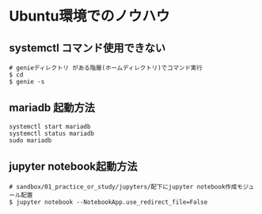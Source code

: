 # Ubuntu環境でのノウハウ

## systemctl コマンド使用できない
```
# genieディレクトリ がある階層(ホームディレクトリ)でコマンド実行
$ cd
$ genie -s
```

## mariadb 起動方法
```
systemctl start mariadb
systemctl status mariadb
sudo mariadb
```

## jupyter notebook起動方法
```
# sandbox/01_practice_or_study/jupyters/配下にjupyter notebook作成モジュール配置
$ jupyter notebook --NotebookApp.use_redirect_file=False
```
